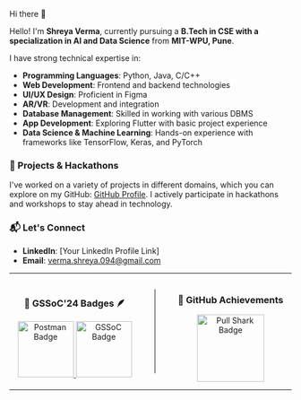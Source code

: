 Hi there 👋

Hello! I'm **Shreya Verma**, currently pursuing a **B.Tech in CSE with a specialization in AI and Data Science** from **MIT-WPU, Pune**.

I have strong technical expertise in:
- **Programming Languages**: Python, Java, C/C++  
- **Web Development**: Frontend and backend technologies  
- **UI/UX Design**: Proficient in Figma  
- **AR/VR**: Development and integration  
- **Database Management**: Skilled in working with various DBMS  
- **App Development**: Exploring Flutter with basic project experience  
- **Data Science & Machine Learning**: Hands-on experience with frameworks like TensorFlow, Keras, and PyTorch  

### 🔭 Projects & Hackathons  
I've worked on a variety of projects in different domains, which you can explore on my GitHub: [GitHub Profile](https://github.com/vermu490). I actively participate in hackathons and workshops to stay ahead in technology.

### 📬 Let's Connect  
- **LinkedIn**: [Your LinkedIn Profile Link]  
- **Email**: verma.shreya.094@gmail.com  

---

<div align="center" style="display: flex; align-items: center; justify-content: center; gap: 40px;">
  <!-- GSSoC Badges Section -->
  <div>
    <h3>🌟 GSSoC'24 Badges 🪶</h3>
    <a href="https://gssoc.girlscript.tech/leaderboard">
      <img src="https://raw.githubusercontent.com/GSSoC24/Postman-Challenge/main/docs/assets/Postman%20White.png" width="100px" height="100px" alt="Postman Badge" />
      <img src="https://raw.githubusercontent.com/GSSoC24/Postman-Challenge/main/docs/assets/1.png" width="100px" height="100px" alt="GSSoC Badge" />
    </a>
  </div>
  
  <!-- Vertical Divider -->
  <div style="border-left: 2px solid gray; height: 150px;"></div>
  
  <!-- GitHub Achievements Section -->
  <div>
    <h3>🦈 GitHub Achievements</h3>
    <img src="https://github.githubassets.com/assets/pull-shark-default-498c279a747d.png" width="120px" height="120px" alt="Pull Shark Badge" />
  </div>
</div>

---

